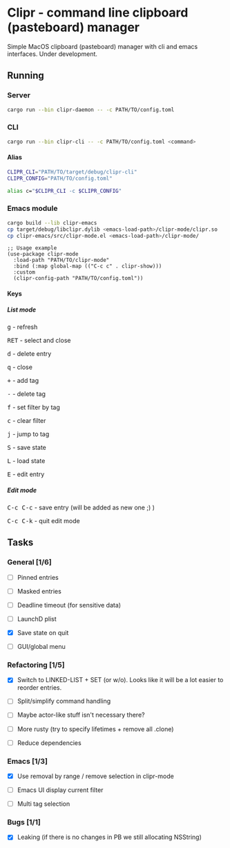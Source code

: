 Clipr - command line clipboard (pasteboard) manager
===================================================

Simple MacOS clipboard (pasteboard) manager with cli and emacs interfaces. Under development.

## Running

### Server

```bash
cargo run --bin clipr-daemon -- -c PATH/TO/config.toml
```

### CLI

```bash
cargo run --bin clipr-cli -- -c PATH/TO/config.toml <command>
```

#### Alias

```bash
CLIPR_CLI="PATH/TO/target/debug/clipr-cli"
CLIPR_CONFIG="PATH/TO/config.toml"

alias c="$CLIPR_CLI -c $CLIPR_CONFIG"
```

### Emacs module

```bash
cargo build --lib clipr-emacs
cp target/debug/libclipr.dylib <emacs-load-path>/clipr-mode/clipr.so
cp clipr-emacs/src/clipr-mode.el <emacs-load-path>/clipr-mode/
```

```elisp
;; Usage example
(use-package clipr-mode
  :load-path "PATH/TO/clipr-mode"
  :bind (:map global-map (("C-c c" . clipr-show)))
  :custom
  (clipr-config-path "PATH/TO/config.toml"))
```

#### Keys

##### List mode

<kbd>g</kbd> - refresh

<kbd>RET</kbd> - select and close

<kbd>d</kbd> - delete entry

<kbd>q</kbd> - close

<kbd>+</kbd> - add tag

<kbd>-</kbd> - delete tag

<kbd>f</kbd> - set filter by tag

<kbd>c</kbd> - clear filter

<kbd>j</kbd> - jump to tag

<kbd>S</kbd> - save state

<kbd>L</kbd> - load state

<kbd>E</kbd> - edit entry

##### Edit mode

<kbd>C-c C-c</kbd> - save entry (will be added as new one ;) )

<kbd>C-c C-k</kbd> - quit edit mode

## Tasks

### General [1/6]

* [ ] Pinned entries

* [ ] Masked entries

* [ ] Deadline timeout (for sensitive data)

* [ ] LaunchD plist

* [X] Save state on quit

* [ ] GUI/global menu

### Refactoring [1/5]

* [X] Switch to LINKED-LIST + SET (or w/o). Looks like it will be a lot easier to reorder entries.

* [ ] Split/simplify command handling

* [ ] Maybe actor-like stuff isn't necessary there?

* [ ] More rusty (try to specify lifetimes + remove all .clone)

* [ ] Reduce dependencies

### Emacs [1/3]

* [X] Use removal by range / remove selection in clipr-mode

* [ ] Emacs UI display current filter

* [ ] Multi tag selection

### Bugs [1/1]

* [X] Leaking (if there is no changes in PB we still allocating NSString)
